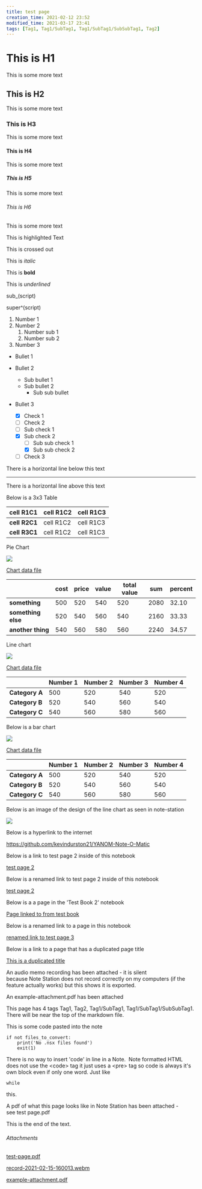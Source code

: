```yaml
---
title: test page
creation_time: 2021-02-12 23:52
modified_time: 2021-03-17 23:41
tags: [Tag1, Tag1/SubTag1, Tag1/SubTag1/SubSubTag1, Tag2]
---
```


# This is H1

This is some more text

## This is H2

This is some more text

### This is H3

This is some more text

#### This is H4

This is some more text

##### This is H5

This is some more text

###### This is H6

This is some more text

This is highlighted Text

This is crossed out

This is *italic*

This is **bold**

This is *underlined*

sub_(script)

super^(script)

1.  Number 1
2.  Number 2
    1.  Number sub 1
    2.  Number sub 2
3.  Number 3

-   Bullet 1
-   Bullet 2
    -   Sub bullet 1
    -   Sub bullet 2
        -   Sub sub bullet 
-   Bullet 3

	- [x] Check 1    
	- [ ] Check 2    
	- [ ] Sub check 1    
	- [x] Sub check 2    
		- [ ] Sub sub check 1    
		- [x] Sub sub check 2    
	- [ ] Check 3    

There is a horizontal line below this text

------------------------------------------------------------------------

There is a horizontal line above this text

Below is a 3x3 Table

| **cell R1C1** | **cell R1C2** | **cell R1C3** |
|---------------|---------------|---------------|
| **cell R2C1** | cell R1C2     | cell R1C3     |
| **cell R3C1** | cell R1C2     | cell R1C3     |

Pie Chart

![](attachments/140346680118432.png)

[Chart data file](attachments/140346680118432.csv)

|                    | **cost** | **price** | **value** | **total value** | **sum** | **percent** |
|--------------------|----------|-----------|-----------|-----------------|---------|-------------|
| **something**      | 500      | 520       | 540       | 520             | 2080    | 32.10       |
| **something else** | 520      | 540       | 560       | 540             | 2160    | 33.33       |
| **another thing**  | 540      | 560       | 580       | 560             | 2240    | 34.57       |

Line chart

![](attachments/140346681611168.png)

[Chart data file](attachments/140346681611168.csv)

|                | **Number 1** | **Number 2** | **Number 3** | **Number 4** |
|----------------|--------------|--------------|--------------|--------------|
| **Category A** | 500          | 520          | 540          | 520          |
| **Category B** | 520          | 540          | 560          | 540          |
| **Category C** | 540          | 560          | 580          | 560          |

Below is a bar chart

![](attachments/140346687250928.png)

[Chart data file](attachments/140346687250928.csv)

|                | **Number 1** | **Number 2** | **Number 3** | **Number 4** |
|----------------|--------------|--------------|--------------|--------------|
| **Category A** | 500          | 520          | 540          | 520          |
| **Category B** | 520          | 540          | 560          | 540          |
| **Category C** | 540          | 560          | 580          | 560          |

Below is an image of the design of the line chart as seen in note-station

![](attachments/787491613404344687.png)

Below is a hyperlink to the internet

<https://github.com/kevindurston21/YANOM-Note-O-Matic>

Below is a link to test page 2 inside of this notebook

[test page 2](../test/test-page-2.md)

Below is a renamed link to test page 2 inside of this notebook

[test page 2](../test/test-page-2.md)

Below is a a page in the 'Test Book 2' notebook

[Page linked to from test book](../test-book-2/page-linked-to-from-test-book.md)

Below is a renamed link to a page in this notebook

[renamed link to test page 3](notestation://remote/self/1026_1LRHUFL5U57TP9HI6RDC41U7LG)

Below is a link to a page that has a duplicated page title

[This is a duplicated title](../test-book-2/this-is-a-duplicated-title.md)

An audio memo recording has been attached - it is silent because Note Station does not record correctly on my computers (if the feature actually works) but this shows it is exported.

An example-attachment.pdf has been attached

This page has 4 tags Tag1, Tag2, Tag1/SubTag1, Tag1/SubTag1/SubSubTag1. There will be near the top of the markdown file.

This is some code pasted into the note

    if not files_to_convert:
        print('No .nsx files found')
        exit(1)

There is no way to insert 'code' in line in a Note.  Note formatted HTML does not use the &lt;code&gt; tag it just uses a &lt;pre&gt; tag so code is always it's own block even if only one word. Just like

    while

this.

A pdf of what this page looks like in Note Station has been attached - see test page.pdf

This is the end of the text.

###### Attachments

[test-page.pdf](attachments/test-page.pdf)

[record-2021-02-15-160013.webm](attachments/record-2021-02-15-160013.webm)

[example-attachment.pdf](attachments/example-attachment.pdf)

